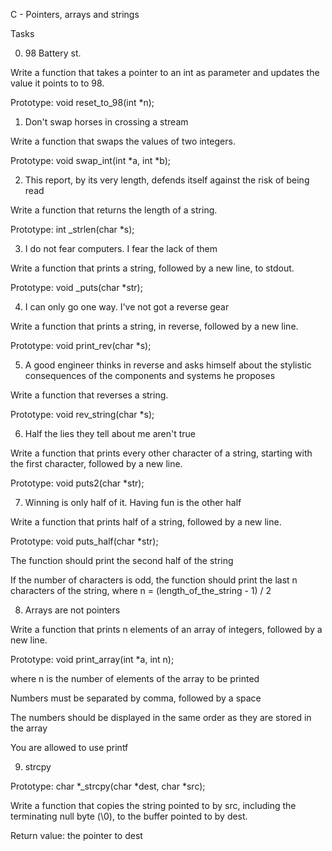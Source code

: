 C - Pointers, arrays and strings

Tasks

0. 98 Battery st.

Write a function that takes a pointer to an int as parameter and updates the value it points to to 98.

Prototype: void reset_to_98(int *n);



1. Don't swap horses in crossing a stream

Write a function that swaps the values of two integers.

Prototype: void swap_int(int *a, int *b);



2. This report, by its very length, defends itself against the risk of being read

Write a function that returns the length of a string.

Prototype: int _strlen(char *s);



3. I do not fear computers. I fear the lack of them

Write a function that prints a string, followed by a new line, to stdout.

Prototype: void _puts(char *str);



4. I can only go one way. I've not got a reverse gear

Write a function that prints a string, in reverse, followed by a new line.

Prototype: void print_rev(char *s);



5. A good engineer thinks in reverse and asks himself about the stylistic consequences of the components and systems he proposes

Write a function that reverses a string.

Prototype: void rev_string(char *s);



6. Half the lies they tell about me aren't true

Write a function that prints every other character of a string, starting with the first character, followed by a new line.

Prototype: void puts2(char *str);



7. Winning is only half of it. Having fun is the other half

Write a function that prints half of a string, followed by a new line.

Prototype: void puts_half(char *str);

The function should print the second half of the string

If the number of characters is odd, the function should print the last n characters of the string, where n = (length_of_the_string - 1) / 2



8. Arrays are not pointers

Write a function that prints n elements of an array of integers, followed by a new line.

Prototype: void print_array(int *a, int n);

where n is the number of elements of the array to be printed

Numbers must be separated by comma, followed by a space

The numbers should be displayed in the same order as they are stored in the array

You are allowed to use printf



9. strcpy

Prototype: char *_strcpy(char *dest, char *src);

Write a function that copies the string pointed to by src, including the terminating null byte (\0), to the buffer pointed to by dest.

Return value: the pointer to dest